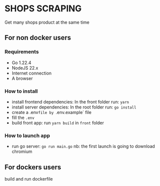 # SHOPS SCRAPING
 Get many shops product at the same time

## For non docker users
### Requirements
- Go 1.22.4
- NodeJS 22.x
- Internet connection
- A browser
### How to install
- install frontend dependencies: In the front folder run: `yarn`
- install server dependencies: In the root folder run: `go install`
- create a .env` file by  `.env.example` file
- fill the `.env`
- build front app: run `yarn build` in `front` folder
### How to launch app
- run go server: `go run main.go`
nb: the first launch is going to download chromium


## For dockers users
build and run dockerfile